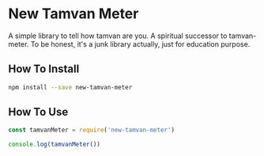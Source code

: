 # New Tamvan Meter

A simple library to tell how tamvan are you. A spiritual successor to tamvan-meter. To be honest, it's a junk library
actually, just for education purpose.

## How To Install
```bash
npm install --save new-tamvan-meter
```

## How To Use
```javascript
const tamvanMeter = require('new-tamvan-meter')

console.log(tamvanMeter())
```
